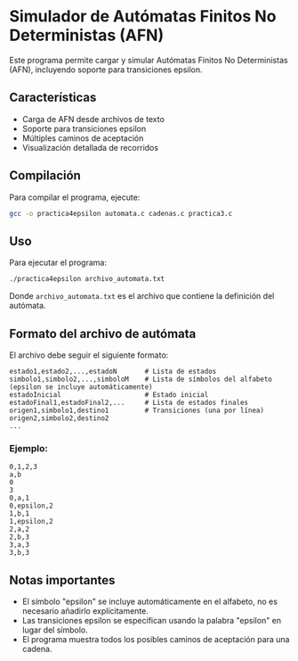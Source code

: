 # Simulador de Autómatas Finitos No Deterministas (AFN)

Este programa permite cargar y simular Autómatas Finitos No Deterministas (AFN), incluyendo soporte para transiciones epsilon.

## Características

- Carga de AFN desde archivos de texto
- Soporte para transiciones epsilon
- Múltiples caminos de aceptación
- Visualización detallada de recorridos

## Compilación

Para compilar el programa, ejecute:

```bash
gcc -o practica4epsilon automata.c cadenas.c practica3.c
```

## Uso

Para ejecutar el programa:

```bash
./practica4epsilon archivo_automata.txt
```

Donde `archivo_automata.txt` es el archivo que contiene la definición del autómata.

## Formato del archivo de autómata

El archivo debe seguir el siguiente formato:

```
estado1,estado2,...,estadoN       # Lista de estados
simbolo1,simbolo2,...,simboloM    # Lista de símbolos del alfabeto (epsilon se incluye automáticamente)
estadoInicial                     # Estado inicial
estadoFinal1,estadoFinal2,...     # Lista de estados finales
origen1,simbolo1,destino1         # Transiciones (una por línea)
origen2,simbolo2,destino2
...
```

### Ejemplo:

```
0,1,2,3
a,b
0
3
0,a,1
0,epsilon,2
1,b,1
1,epsilon,2
2,a,2
2,b,3
3,a,3
3,b,3
```

## Notas importantes

- El símbolo "epsilon" se incluye automáticamente en el alfabeto, no es necesario añadirlo explícitamente.
- Las transiciones epsilon se especifican usando la palabra "epsilon" en lugar del símbolo.
- El programa muestra todos los posibles caminos de aceptación para una cadena.
